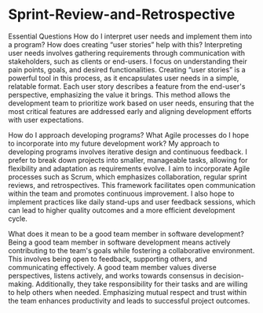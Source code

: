 # Sprint-Review-and-Retrospective

Essential Questions
How do I interpret user needs and implement them into a program? How does creating “user stories” help with this?
Interpreting user needs involves gathering requirements through communication with stakeholders, such as clients or end-users. I focus on understanding their pain points, goals, and desired functionalities. Creating “user stories” is a powerful tool in this process, as it encapsulates user needs in a simple, relatable format. Each user story describes a feature from the end-user's perspective, emphasizing the value it brings. This method allows the development team to prioritize work based on user needs, ensuring that the most critical features are addressed early and aligning development efforts with user expectations.

How do I approach developing programs? What Agile processes do I hope to incorporate into my future development work?
My approach to developing programs involves iterative design and continuous feedback. I prefer to break down projects into smaller, manageable tasks, allowing for flexibility and adaptation as requirements evolve. I aim to incorporate Agile processes such as Scrum, which emphasizes collaboration, regular sprint reviews, and retrospectives. This framework facilitates open communication within the team and promotes continuous improvement. I also hope to implement practices like daily stand-ups and user feedback sessions, which can lead to higher quality outcomes and a more efficient development cycle.

What does it mean to be a good team member in software development?
Being a good team member in software development means actively contributing to the team's goals while fostering a collaborative environment. This involves being open to feedback, supporting others, and communicating effectively. A good team member values diverse perspectives, listens actively, and works towards consensus in decision-making. Additionally, they take responsibility for their tasks and are willing to help others when needed. Emphasizing mutual respect and trust within the team enhances productivity and leads to successful project outcomes.

